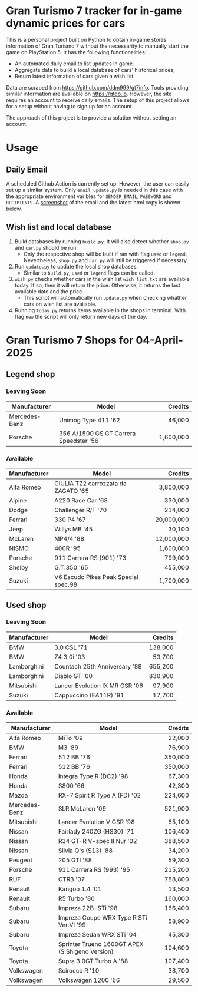 # Gran Turismo 7 tracker for in-game dynamic prices for cars

This is a personal project built on Python to obtain in-game stores information of Gran Turismo 7 without the necessarity to manually start the game on PlayStation 5. It has the following functionalities:

- An automated daily email to list updates in game.
- Aggregate data to build a local database of cars' historical prices,
- Return latest information of cars given a wish list.

Data are scraped from https://github.com/ddm999/gt7info. Tools providing similar information are available on https://gtdb.io. However, the site requires an account to receive daily emails. The setup of this project allows for a setup without having to sign up for an account.

The approach of this project is to provide a solution without setting an account.

# Usage

## Daily Email

A scheduled Github Action is currently set up. However, the user can easily set up a similar system. Only `email_update.py` is needed in this case with the appropriate environment varibles for `SENDER_EMAIL`, `PASSWORD` and `RECIPIENTS`. A [screenshot](https://raw.githubusercontent.com/marcohoucheng/Gran-Turismo-7-Price-Tracker/main/data/email_screenshot.png) of the email and the latest html copy is shown below.

## Wish list and local database

1. Build databases by running `build.py`. It will also detect whether `shop.py` and `car.py` should be run.
    - Only the respective shop will be built if ran with flag `used` or `legend`. Nevertheless, `shop.py` and `car.py` will still be triggered if necessary.
2. Run `update.py` to update the local shop databases.
    - Similar to `build.py`, `used` or `legend` flags can be called.
3. `wish.py` checks whether cars in the wish list `wish_list.txt` are available today. If so, then it will return the price. Otherwise, it returns the last available date and the price.
    - This script will automatically run `update.py` when checking whather cars on wish list are available.
4. Running `today.py` returns items available in the shops in terminal. With flag `new` the script will only return new days of the day.


# Gran Turismo 7 Shops for 04-April-2025



## Legend shop

### Leaving Soon
 | Manufacturer | Model | Credits |
 | --- | --- | --: |
|Mercedes-Benz|Unimog Type 411 '62|46,000|
|Porsche|356 A/1500 GS GT Carrera Speedster '56|1,600,000|

### Available
 | Manufacturer | Model | Credits |
 | --- | --- | --: |
|Alfa Romeo|GIULIA TZ2 carrozzata da ZAGATO '65|3,800,000|
|Alpine|A220 Race Car '68|330,000|
|Dodge|Challenger R/T '70|214,000|
|Ferrari|330 P4 '67|20,000,000|
|Jeep|Willys MB '45|30,100|
|McLaren|MP4/4 '88|12,000,000|
|NISMO|400R '95|1,600,000|
|Porsche|911 Carrera RS (901) '73|799,000|
|Shelby|G.T.350 '65|455,000|
|Suzuki|V6 Escudo Pikes Peak Special spec.98|1,700,000|


## Used shop

### Leaving Soon
 | Manufacturer | Model | Credits |
 | --- | --- | --: |
|BMW|3.0 CSL '71|138,000|
|BMW|Z4 3.0i '03|53,700|
|Lamborghini|Countach 25th Anniversary '88|655,200|
|Lamborghini|Diablo GT '00|830,900|
|Mitsubishi|Lancer Evolution IX MR GSR '06|97,900|
|Suzuki|Cappuccino (EA11R) '91|17,700|

### Available
 | Manufacturer | Model | Credits |
 | --- | --- | --: |
|Alfa Romeo|MiTo '09|22,000|
|BMW|M3 '89|76,900|
|Ferrari|512 BB '76|350,000|
|Ferrari|512 BB '76|350,000|
|Honda|Integra Type R (DC2) '98|67,300|
|Honda|S800 '66|42,300|
|Mazda|RX-7 Spirit R Type A (FD) '02|224,600|
|Mercedes-Benz|SLR McLaren '09|521,900|
|Mitsubishi|Lancer Evolution V GSR '98|65,100|
|Nissan|Fairlady 240ZG (HS30) '71|106,400|
|Nissan|R34 GT-R V-spec II Nur '02|388,500|
|Nissan|Silvia Q's (S13) '88|34,200|
|Peugeot|205 GTI '88|59,300|
|Porsche|911 Carrera RS (993) '95|215,200|
|RUF|CTR3 '07|788,800|
|Renault|Kangoo 1.4 '01|13,500|
|Renault|R5 Turbo '80|160,000|
|Subaru|Impreza 22B-STi '98|166,400|
|Subaru|Impreza Coupe WRX Type R STi Ver.VI '99|58,900|
|Subaru|Impreza Sedan WRX STi '04|45,300|
|Toyota|Sprinter Trueno 1600GT APEX (S.Shigeno Version)|104,600|
|Toyota|Supra 3.0GT Turbo A '88|107,400|
|Volkswagen|Scirocco R '10|38,700|
|Volkswagen|Volkswagen 1200 '66|29,500|
